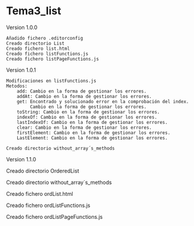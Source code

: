 # Tema3_list
Version 1.0.0

    Añadido fichero .editorconfig
    Creado directorio List
    Creado fichero list.html
    Creado fichero listFunctions.js
    Creado fichero listPageFunctions.js
Version 1.0.1

    Modificaciones en listFunctions.js
    Metodos:
        add: Cambio en la forma de gestionar los errores.
        addAt: Cambio en la forma de gestionar los errores.
        get: Encontrado y solucionado error en la comprobación del index.
             Cambio en la forma de gestionar los errores.
        toString: Cambio en la forma de gestionar los errores.
        indexOf: Cambio en la forma de gestionar los errores.
        lastIndexOf: Cambio en la forma de gestionar los errores.
        clear: Cambio en la forma de gestionar los errores.
        firstElement: Cambio en la forma de gestionar los errores.
        LastElement: Cambio en la forma de gestionar los errores.
        
    Creado directorio without_array´s_methods
    
Version 1.1.0

  Creado directorio OrderedList
  
  Creado directorio without_array´s_methods
  
  Creado fichero ordList.html
  
  Creado fichero ordListFunctions.js
  
  Creado fichero ordListPageFunctions.js
